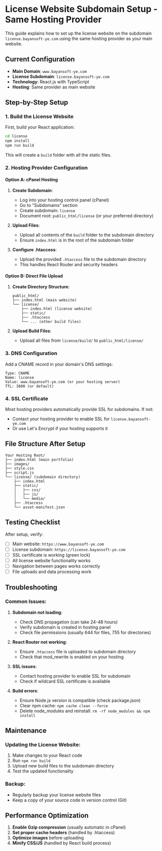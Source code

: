 # License Website Subdomain Setup - Same Hosting Provider

This guide explains how to set up the license website on the subdomain `license.bayansoft-ye.com` using the same hosting provider as your main website.

## Current Configuration

- **Main Domain**: `www.bayansoft-ye.com`
- **License Subdomain**: `license.bayansoft-ye.com`
- **Technology**: React.js with TypeScript
- **Hosting**: Same provider as main website

## Step-by-Step Setup

### 1. Build the License Website

First, build your React application:

```bash
cd license
npm install
npm run build
```

This will create a `build` folder with all the static files.

### 2. Hosting Provider Configuration

#### Option A: cPanel Hosting
1. **Create Subdomain**:
   - Log into your hosting control panel (cPanel)
   - Go to "Subdomains" section
   - Create subdomain: `license`
   - Document root: `public_html/license` (or your preferred directory)

2. **Upload Files**:
   - Upload all contents of the `build` folder to the subdomain directory
   - Ensure `index.html` is in the root of the subdomain folder

3. **Configure .htaccess**:
   - Upload the provided `.htaccess` file to the subdomain directory
   - This handles React Router and security headers

#### Option B: Direct File Upload
1. **Create Directory Structure**:
   ```
   public_html/
   ├── index.html (main website)
   └── license/
       ├── index.html (license website)
       ├── static/
       ├── .htaccess
       └── ... (other build files)
   ```

2. **Upload Build Files**:
   - Upload all files from `license/build/` to `public_html/license/`

### 3. DNS Configuration

Add a CNAME record in your domain's DNS settings:

```
Type: CNAME
Name: license
Value: www.bayansoft-ye.com (or your hosting server)
TTL: 3600 (or default)
```

### 4. SSL Certificate

Most hosting providers automatically provide SSL for subdomains. If not:
- Contact your hosting provider to enable SSL for `license.bayansoft-ye.com`
- Or use Let's Encrypt if your hosting supports it

## File Structure After Setup

```
Your Hosting Root/
├── index.html (main portfolio)
├── images/
├── style.css
├── script.js
└── license/ (subdomain directory)
    ├── index.html
    ├── static/
    │   ├── css/
    │   ├── js/
    │   └── media/
    ├── .htaccess
    └── asset-manifest.json
```

## Testing Checklist

After setup, verify:
- [ ] Main website: `https://www.bayansoft-ye.com`
- [ ] License subdomain: `https://license.bayansoft-ye.com`
- [ ] SSL certificate is working (green lock)
- [ ] All license website functionality works
- [ ] Navigation between pages works correctly
- [ ] File uploads and data processing work

## Troubleshooting

### Common Issues:

1. **Subdomain not loading**:
   - Check DNS propagation (can take 24-48 hours)
   - Verify subdomain is created in hosting panel
   - Check file permissions (usually 644 for files, 755 for directories)

2. **React Router not working**:
   - Ensure `.htaccess` file is uploaded to subdomain directory
   - Check that mod_rewrite is enabled on your hosting

3. **SSL issues**:
   - Contact hosting provider to enable SSL for subdomain
   - Check if wildcard SSL certificate is available

4. **Build errors**:
   - Ensure Node.js version is compatible (check package.json)
   - Clear npm cache: `npm cache clean --force`
   - Delete node_modules and reinstall: `rm -rf node_modules && npm install`

## Maintenance

### Updating the License Website:
1. Make changes to your React code
2. Run `npm run build`
3. Upload new build files to the subdomain directory
4. Test the updated functionality

### Backup:
- Regularly backup your license website files
- Keep a copy of your source code in version control (Git)

## Performance Optimization

1. **Enable Gzip compression** (usually automatic in cPanel)
2. **Set proper cache headers** (handled by .htaccess)
3. **Optimize images** before uploading
4. **Minify CSS/JS** (handled by React build process) 